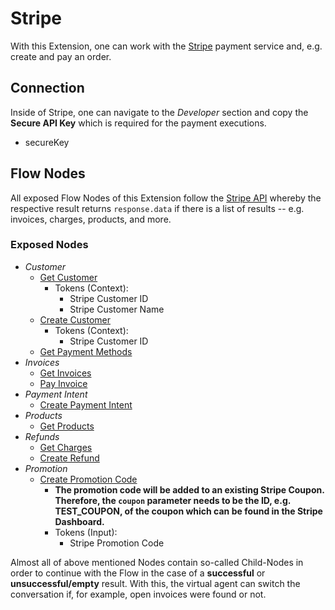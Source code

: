 # Stripe

With this Extension, one can work with the [Stripe](https://stripe.com) payment service and, e.g. create and pay an order.

## Connection

Inside of Stripe, one can navigate to the *Developer* section and copy the **Secure API Key** which is required for the payment executions.

- secureKey

## Flow Nodes

All exposed Flow Nodes of this Extension follow the [Stripe API](https://stripe.com/docs/api?lang=node) whereby the respective result returns `response.data` if there is a list of results -- e.g. invoices, charges, products, and more.

### Exposed Nodes

- *Customer*
  - [Get Customer](https://stripe.com/docs/api/customers/list?lang=node)
    - Tokens (Context):
      - Stripe Customer ID
      - Stripe Customer Name
  - [Create Customer](https://stripe.com/docs/api/customers/create?lang=node)
    - Tokens (Context):
      - Stripe Customer ID
  - [Get Payment Methods](https://stripe.com/docs/api/cards/list?lang=node)
- *Invoices*
  - [Get Invoices](https://stripe.com/docs/api/invoices/list?lang=node)
  - [Pay Invoice](https://stripe.com/docs/api/invoices/pay)
- *Payment Intent*
  - [Create Payment Intent](https://docs.stripe.com/api/payment_intents/create)
- *Products*
  - [Get Products](https://stripe.com/docs/api/products/list)
- *Refunds*
  - [Get Charges](https://stripe.com/docs/api/charges/list)
  - [Create Refund](https://stripe.com/docs/api/refunds/create)
- *Promotion*
  - [Create Promotion Code](https://stripe.com/docs/api/promotion_codes/create)
    - **The promotion code will be added to an existing Stripe Coupon. Therefore, the `coupon` parameter needs to be the ID, e.g. TEST_COUPON, of the coupon which can be found in the Stripe Dashboard.**
    - Tokens (Input):
      - Stripe Promotion Code

Almost all of above mentioned Nodes contain so-called Child-Nodes in order to continue with the Flow in the case of a **successful** or **unsuccessful/empty** result. With this, the virtual agent can switch the conversation if, for example, open invoices were found or not.